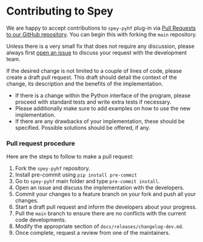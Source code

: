 # Contributing to Spey

We are happy to accept contributions to `spey-pyhf` plug-in via
  [Pull Requests to our GitHub repository](https://github.com/SpeysideHEP/spey-pyhf/pulls).
You can begin this with forking the `main` repository.

Unless there is a very small fix that does not require any discussion, please
always first [open an issue](https://github.com/SpeysideHEP/spey-pyhf/issues/new/choose)
to discuss your request with the development team.

If the desired change is not limited to a couple of lines of code, please create
a draft pull request. This draft should detail the context of the change, its
description and the benefits of the implementation.

- If there is a change within the Python interface of the program, please
   proceed with standard tests and write extra tests if necessary.
- Please additionally make sure to add examples on how to use the new
   implementation.
- If there are any drawbacks of your implementation, these should be specified.
  Possible solutions should be offered, if any.

### Pull request procedure

Here are the steps to follow to make a pull request:

1. Fork the `spey-pyhf` repository.
2. Install pre-commit using `pip install pre-commit`
3. Go to `spey-pyhf` main folder and type `pre-commit install`.
4. Open an issue and discuss the implementation with the developers.
5. Commit your changes to a feature branch on your fork and push all your changes.
6. Start a draft pull request and inform the developers about your progress.
7. Pull the ``main`` branch to ensure there are no conflicts with the current code developments.
8. Modify the appropriate section of
   `docs/releases/changelog-dev.md`.
9. Once complete, request a review from one of the maintainers.
